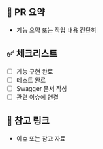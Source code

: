 ## 📌 PR 요약
- 기능 요약 또는 작업 내용 간단히

## ✅ 체크리스트
- [ ] 기능 구현 완료
- [ ] 테스트 완료
- [ ] Swagger 문서 작성
- [ ] 관련 이슈에 연결

## 📎 참고 링크
- 이슈 또는 참고 자료
